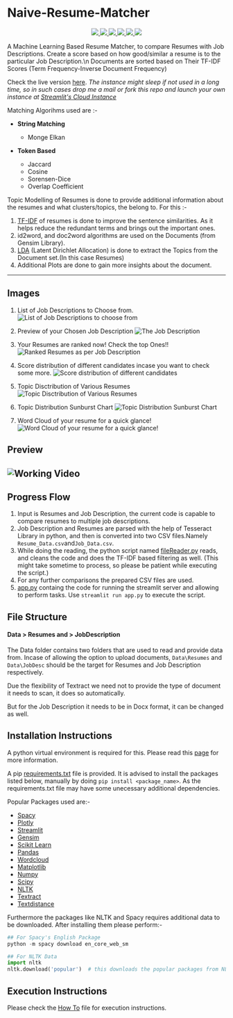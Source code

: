 # Naive-Resume-Matcher
<p align="center">
<a href="https://img.shields.io/badge/Tested%20on-WSL%202.0-brightgreen"><img src="https://img.shields.io/badge/Tested%20on-WSL%202.0-brightgreen"/> </a>
<a href="https://img.shields.io/github/issues/srbhr/Naive-Resume-Matching?color=blueviolet">
<img src = "https://img.shields.io/github/issues/srbhr/Naive-Resume-Matching?color=blueviolet"/> </a>
<a href="https://img.shields.io/github/forks/srbhr/Naive-Resume-Matching">
<img src = "https://img.shields.io/github/forks/srbhr/Naive-Resume-Matching"/> </a>
<a href="https://img.shields.io/github/stars/srbhr/Naive-Resume-Matching?color=yellow">
<img src = "https://img.shields.io/github/stars/srbhr/Naive-Resume-Matching?color=yellow"/> </a>
<a href="https://img.shields.io/github/license/srbhr/Naive-Resume-Matching">
<img src = "https://img.shields.io/github/license/srbhr/Naive-Resume-Matching"/> </a>
<a href="https://img.shields.io/twitter/url?url=https%3A%2F%2Fgithub.com%2Fsrbhr%2FNaive-Resume-Matching"><img src="https://img.shields.io/twitter/url?url=https%3A%2F%2Fgithub.com%2Fsrbhr%2FNaive-Resume-Matching"></a>
</p>


A Machine Learning Based Resume Matcher, to compare Resumes with Job Descriptions.
Create a score based on how good/similar a resume is to the particular Job Description.\n
Documents are sorted based on Their TF-IDF Scores (Term Frequency-Inverse Document Frequency)

Check the live version [here](https://share.streamlit.io/srbhr/naive-resume-matching/app.py). _The instance might sleep if not used in a long time, so in such cases drop me a mail or fork this repo and launch your own instance at [Streamlit's Cloud Instance](https://streamlit.io/)_

Matching Algorihms used are :-

- **String Matching**

  - Monge Elkan

- **Token Based**
  - Jaccard
  - Cosine
  - Sorensen-Dice
  - Overlap Coefficient

Topic Modelling of Resumes is done to provide additional information about the resumes and what clusters/topics,
the belong to.
For this :-

1. [TF-IDF](https://en.wikipedia.org/wiki/Tf%E2%80%93idf) of resumes is done to improve the sentence similarities. As it helps reduce the redundant terms and brings out the important ones.
2. id2word, and doc2word algorithms are used on the Documents (from Gensim Library).
3. [LDA](https://en.wikipedia.org/wiki/Latent_Dirichlet_allocation) (Latent Dirichlet Allocation) is done to extract the Topics from the Document set.(In this case Resumes)
4. Additional Plots are done to gain more insights about the document.

---
## Images

1. List of Job Descriptions to Choose from.
![List of Job Descriptions to choose from](Screenshots/1.png)

2. Preview of your Chosen Job Description
![The Job Description](Screenshots/2.png)

3. Your Resumes are ranked now! Check the top Ones!! 
![Ranked Resumes as per Job Description](Screenshots/3.png)

4. Score distribution of different candidates incase you want to check some more.
![Score distribution of different candidates](Screenshots/4.png)

5. Topic Disctribution of Various Resumes
![Topic Disctribution of Various Resumes](Screenshots/5.png)


6. Topic Distribution Sunburst Chart
![Topic Distribution Sunburst Chart](Screenshots/6.png)

7. Word Cloud of your resume for a quick glance! 
![Word Cloud of your resume for a quick glance! ](Screenshots/7.png)

## Preview
![Working Video](Screenshots/Gif_View.gif)
---

## Progress Flow

1. Input is Resumes and Job Description, the current code is capable to compare resumes to multiple job descriptions.
2. Job Description and Resumes are parsed with the help of Tesseract Library in python, and then is converted into two CSV files.Namely `Resume_Data.csv`and`Job_Data.csv`.
3. While doing the reading, the python script named [fileReader.py](fileReader.py) reads, and cleans the code and does the TF-IDF based filtering as well. (This might take sometime to process, so please be patient while executing the script.)
4. For any further comparisons the prepared CSV files are used.
5. [app.py](app.py) containg the code for running the streamlit server and allowing to perform tasks. Use `streamlit run app.py` to execute the script.

## File Structure

#### Data > Resumes and > JobDescription

The Data folder contains two folders that are used to read and provide data from.
Incase of allowing the option to upload documents, `Data\Resumes` and `Data\JobDesc` should be the target for Resumes and Job Description respectively.

Due the flexibility of Textract we need not to provide the type of document it needs to scan, it does so automatically.

But for the Job Description it needs to be in Docx format, it can be changed as well.

## Installation Instructions

A python virtual environment is required for this. Please read this [page](https://www.geeksforgeeks.org/creating-python-virtual-environment-windows-linux/) for more information.

A pip [requirements.txt](requirements.txt) file is provided. It is advised to install the packages listed below, manually by doing `pip install <package_name>`.
As the requirements.txt file may have some unecessary additional dependencies.

Popular Packages used are:-

- [Spacy](https://pypi.org/project/spacy/)
- [Plotly](https://pypi.org/project/plotly/)
- [Streamlit](https://pypi.org/project/streamlit/)
- [Gensim](https://pypi.org/project/gensim/)
- [Scikit Learn](https://pypi.org/project/scikit-learn/)
- [Pandas](https://pypi.org/project/pandas/)
- [Wordcloud](https://pypi.org/project/wordcloud/)
- [Matplotlib](https://pypi.org/project/matplotlib/)
- [Numpy](https://pypi.org/project/numpy/)
- [Scipy](https://pypi.org/project/scipy/)
- [NLTK](https://pypi.org/project/nltk/)
- [Textract](https://pypi.org/project/textract/)
- [Textdistance](https://pypi.org/project/textdistance/)

Furthermore the packages like NLTK and Spacy requires additional data to be downloaded.
After installing them please perform:-

```python
## For Spacy's English Package
python -m spacy download en_core_web_sm

## For NLTK Data
import nltk
nltk.download('popular')  # this downloads the popular packages from NLTK_DATA
```

## Execution Instructions

Please check the [How To](Howtorunthis.md) file for execution instructions.
